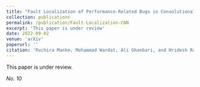 ```yaml
---
title: "Fault Localization of Performance-Related Bugs in Convolutional Neural Networks"
collection: publications
permalink: /publication/Fault-Localization-CNN
excerpt: 'This paper is under review'
date: 2022-09-02
venue: 'arXiv'
paperurl: ''
citation: 'Ruchira Manke, Mohammad Wardat, Ali Ghanbari, and Hridesh Rajan, Fault Localization of Performance-Related Bugs in Convolutional Neural Networks. (Under Review).'
---
```

This paper is under review.

<!-- [Download paper here]() -->

<i>No. 10</i>